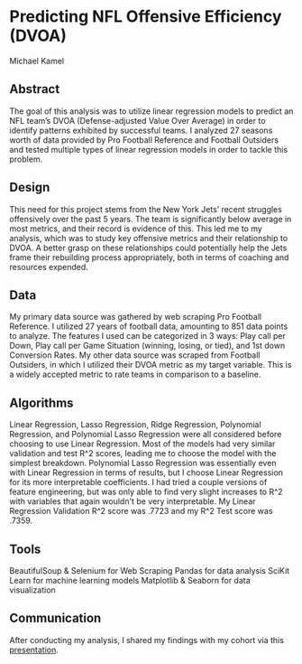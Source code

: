 # Predicting NFL Offensive Efficiency (DVOA)
Michael Kamel

## Abstract
The goal of this analysis was to utilize linear regression models to predict an NFL team’s DVOA (Defense-adjusted Value Over Average) in order to identify patterns exhibited by successful teams. I analyzed 27 seasons worth of data provided by Pro Football Reference and Football Outsiders and tested multiple types of linear regression models in order to tackle this problem.

## Design
This need for this project stems from the New York Jets’ recent struggles offensively over the past 5 years. The team is significantly below average in most metrics, and their record is evidence of this. This led me to my analysis, which was to study key offensive metrics and their relationship to DVOA. A better grasp on these relationships could potentially help the Jets frame their rebuilding process appropriately, both in terms of coaching and resources expended. 

## Data
My primary data source was gathered by web scraping Pro Football Reference. I utilized 27 years of football data, amounting to 851 data points to analyze. The features I used can be categorized in 3 ways: Play call per Down, Play call per Game Situation (winning, losing, or tied), and 1st down Conversion Rates. My other data source was scraped from Football Outsiders, in which I utilized their DVOA metric as my target variable. This is a widely accepted metric to rate teams in comparison to a baseline. 

## Algorithms
Linear Regression, Lasso Regression, Ridge Regression, Polynomial Regression, and Polynomial Lasso Regression were all considered before choosing to use Linear Regression. Most of the models had very similar validation and test R^2 scores, leading me to choose the model with the simplest breakdown. Polynomial Lasso Regression was essentially even with Linear Regression in terms of results, but I choose Linear Regression for its more interpretable coefficients. I had tried a couple versions of feature engineering, but was only able to find very slight increases to R^2 with variables that again wouldn't be very interpretable. My Linear Regression Validation R^2 score was .7723 and my R^2 Test score was .7359.

## Tools
BeautifulSoup & Selenium for Web Scraping
Pandas for data analysis
SciKit Learn for machine learning models
Matplotlib & Seaborn for data visualization

## Communication
After conducting my analysis, I shared my findings with my cohort via this [presentation](link).
